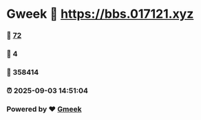 # Gweek :link: https://bbs.017121.xyz 
### :page_facing_up: [72](https://bbs.017121.xyz/tag.html) 
### :speech_balloon: 4 
### :hibiscus: 358414 
### :alarm_clock: 2025-09-03 14:51:04 
### Powered by :heart: [Gmeek](https://github.com/Meekdai/Gmeek)
